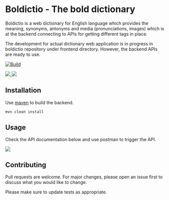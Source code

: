 # Boldictio - The bold dictionary

Boldictio is a web dictionary for English language which provides the meaning, synonyms, antonyms and media (pronunciations, images) which is at the backend connecting to APIs for getting different tags in place.

The development for actual dictionary web application is in progress in boldictio repository under frontend directory. However, the backend APIs are ready to use.

[![Build](https://github.com/anadinema99/boldictio/actions/workflows/build.yml/badge.svg)](https://github.com/anadinema99/boldictio/actions/workflows/build.yml)

<a href="https://github.com/anadinema99/boldictio/actions/workflows/build.yml">
    <img src="https://img.shields.io/github/workflow/status/anadinema99/boldictio/build"/>
</a>
<a href="https://github.com/anadinema99/boldictio/blob/master/LICENSE.md">
    <img src="https://img.shields.io/github/license/anadinema99/boldictio"/>
</a>

## Installation

Use [maven](https://maven.apache.org/download.cgi) to build the backend.

```bash
mvn clean install
```

## Usage

Check the API documentation below and use postman to trigger the API.

<a href="https://app.swaggerhub.com/apis/NEMAANADI99/boldictio-app/1.0.0" target="_blank" rel="noopener noreferrer">
    <img src="https://img.shields.io/badge/Swagger-85EA2D?style=for-the-badge&logo=Swagger&logoColor=white" />
</a>

## Contributing
Pull requests are welcome. For major changes, please open an issue first to discuss what you would like to change.

Please make sure to update tests as appropriate.
